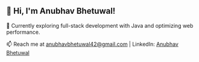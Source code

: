 ## 👋 Hi, I'm Anubhav Bhetuwal!

🌱 Currently exploring full-stack development with Java and optimizing web performance.

📫 Reach me at anubhavbhetuwal42@gmail.com | LinkedIn: [Anubhav Bhetuwal](https://www.linkedin.com/in/anubhav-bhetuwal/)
